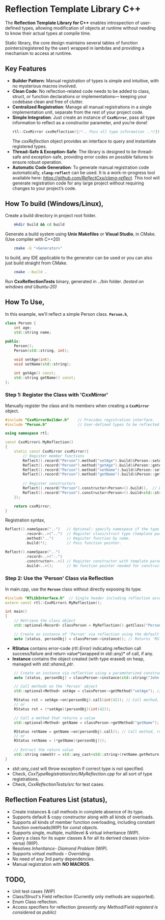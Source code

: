 # Reflection Template Library C++

The **Reflection Template Library for C++** enables introspection of user-defined types, allowing modification of objects at runtime without needing to know their actual types at compile time.

Static library, the core design maintains several tables of function pointers(registered by the user) wrapped in lambdas and providing a mechanism to access at runtime.

## Key Features

- **Builder Pattern**: Manual registration of types is simple and intuitive, with no mysterious macros involved.
- **Clean Code**: No reflection-related code needs to be added to class, struct, or function declarations or implementations— keeping your codebase clean and free of clutter.
- **Centralized Registration**: Manage all manual registrations in a single implementation unit, separate from the rest of your project code.
- **Simple Integration**: Just create an instance of **`CxxMirror`**, pass all type information to reflect as a constructor parameter, and you’re done!
  ```c++
  rtl::CxxMirror cxxReflection({/*.. Pass all type information ..*/});
  ```
  The *cxxReflection* object provides an interface to query and instantiate registered types.
- **Thread-Safe & Exception-Safe**: The library is designed to be thread-safe and exception-safe, providing error codes on possible failures to ensure robust operation.
- **Automatic Code Generation**: To generate manual registration code automatically, **`clang-reflect`** can be used. It is a work-in-progress tool available here: *https://github.com/ReflectCxx/clang-reflect*. This tool will generate registration code for any large project without requiring changes to your project’s code.

## How To build (Windows/Linux),

Create a build directory in project root folder.
```sh
    mkdir build && cd build
```
Generate a build system using **Unix Makefiles** or **Visual Studio**, in CMake. (Use compiler with C++20)
```sh
    cmake -G "<Generator>"
```   
to build, any IDE applicable to the generator can be used or you can also just build straight from CMake.
```sh
    cmake --build .
```
Run **CxxReflectionTests** binary, generated in ../bin folder. *(tested on windows and Ubuntu-20)*
## How To Use,
In this example, we'll reflect a simple Person class. **`Person.h`**,
```c++
class Person {
    int age;
    std::string name;
	
public:
    Person();
    Person(std::string, int);

    void setAge(int);
    void setName(std::string);

    int getAge() const;
    std::string getName() const;
};
```
### Step 1: Register the Class with 'CxxMirror'
Manually register the class and its members when creating a **`CxxMirror`** object.
```c++
#include "CxxMirrorBuilder.h"    // Provides registration interface.
#include "Person.h"              // User-defined types to be reflected.

using namespace rtl;

const CxxMirror& MyReflection() 
{
    static const CxxMirror cxxMirror({
        // Register member functions
        Reflect().record("Person").method("setAge").build(&Person::setAge),
        Reflect().record("Person").method("getAge").build(&Person::getAge),
        Reflect().record("Person").method("setName").build(&Person::setName),
        Reflect().record("Person").method("getName").build(&Person::getName),
	
        // Register constructors
        Reflect().record("Person").constructor<Person>().build(),  // Default constructor
        Reflect().record("Person").constructor<Person>().build<std::string, int>()  // Constructor with parameters
    });

    return cxxMirror;
}
```
Registration syntax,
```c++
Reflect().nameSpace("..")   // Optional: specify namespace if the type is enclosed in one.
         .record<..>("..")  // Register class/struct type (template parameter) and its name (string).
         .method("..")      // Register function by name.
         .build(*);         // Pass function pointer.

Reflect().nameSpace("..")
         .record<..>("..")
         .constructor<..>() // Register constructor with template parameters as signature.
         .build<..>();      // No function pointer needed for constructors.
```
### Step 2: Use the 'Person' Class via Reflection
In main.cpp, use the **`Person`** class without directly exposing its type.
```c++
#include "RTLibInterface.h"  // Single header including reflection access interface.
extern const rtl::CxxMirror& MyReflection();

int main() 
{
    // Retrieve the class object
    std::optional<Record> classPerson = MyReflection().getClass("Person"); // Returns 'Record' object associated with 'class Person'

    // Create an instance of 'Person' via reflection using the default constructor
    auto [status, personObj] = classPerson->instance(); // Returns 'RStatus' and 'Instance' objects
```
- **RStatus** contains error-code *(rtl::Error)* indicating reflection call success/failure and return value*(wrapped in std::any)* of call, if any.
- **Instance** contains the object created (with type erased) on heap, managed with *std::shared_ptr*.
```c++
    // Create an instance via reflection using a parameterized constructor
    auto [status, personObj] = classPerson->instance(std::string("John Doe"), int(42));  // Argument types/order must match

    // Call methods on the 'Person' object
    std::optional<Method> setAge = classPerson->getMethod("setAge"); // Returns a callable 'Method' object

    RStatus rst = setAge->on(personObj).call(int(42)); // Call method, returns 'RStatus'
    // or
    RStatus rst = (*setAge)(personObj)(int(42));

    // Call a method that returns a value
    std::optional<Method> getName = classPerson->getMethod("getName");

    RStatus retName = getName->on(personObj).call(); // Call method, returns 'RStatus'
    // or
    RStatus retName = (*getName)(personObj)();
  
    // Extract the return value
    std::string nameStr = std::any_cast<std::string>(retName.getReturn());
}
```
- *std::any_cast* will throw exception if correct type is not specified.
- Check, *CxxTypeRegistration/src/MyReflection.cpp* for all sort of type registrations.
- Check, *CxxReflectionTests/src* for test cases.

## Reflection Features List (status),
- Create instances & call methods in complete absence of its type.
- Supports default & copy constructor along with all kinds of overloads.
- Supports all kinds of member function overloading, including constant function overloads(WIP) for *const objects*.
- Supports single, multiple, multilevel & virtual inheritance (WIP).
- Query a class for its super classes & for all its derived classes (vice-versa) (WIP).
- Resolves *Inheritance- Diamond Problem* (WIP).
- Supports *virtual methods - Overriding*.
- No need of any 3rd party dependencies.
- Manual registration with **NO MACROS**.

## TODO,
- Unit test cases (WIP)
- Class/Struct's Field reflection (Currently only methods are supported).
- Enum Class reflection.
- Access specifiers for reflection *(presently any Method/Field registerd is considered as public)*
